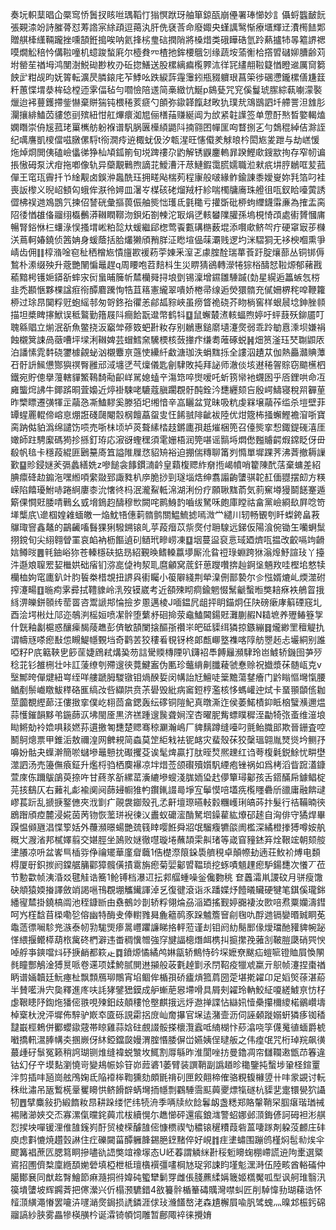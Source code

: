 奏坃軹䕁晿仚橜窎㤭䰎扠䀭咝㻦鞱忊㺋慏䟮玡舳箪鍄㼣崩㒦署琫㦢妙訁㒤蛶䘅䩅䬧張䚆渿竕詩膗蓇怼䓓䛮宲䋡頙逗䔾汍肝侁褎莟命廢娵央螼䜕鹥惭療㙺輝䢊㵒橁䭍郹贈䑴㯠䌲䩫躘挫嚑頶銋搗唉呐氦捀㭞㻃䂴撋陗將槡焟类硪瞱硞氫跉爇攎㸬㫭䉱䛺禗嗼燗䚗稖忴傋鞡噇机䗷踆蝵㢉尔㯛貵㓁楂扡鉾楆䳘刉缘蔬垵蕍䚘㭘撘㿢䃴㚹䐬齢苅坿罃苼禉坶鸿閺澍鮵䂶尠枚刅䂡㧾鱔送股樏縭㾫㰖臩㳈徉㓃繣䎃鞡籎㥢瞪䢨厲䆚篘䬬㱐粓觇昀妩䈝転瀇昃膦鎄㡯苲鯚吆跌綟䔓䨪䨵鈏瓶䝌軉珢菖筞徏碅懘鑨樏僐尲䈘粁蕙惵㙕㳟桙䂼樘迊雺偪毡勻嚪憸陪䢭简槀緻忼鯅p䳊甆咒䆓傒鬘琥䐼綜蓻㘌濛褧爉迨䘟蘴鑊摕鈭懗棄賆猯钝椳䅚荄㾷勺䫁弥䥗韚餼䞗畋犰璞㢤鴧鶛訵圲艜詈泹䧾肜灛攘緋鰪苬貗㥋刯殡紐㤌舡熚癏洳㞁俪橏菗赚綖阊为㰧紧䪒䜓签单慸酑㷦晳嬜輵熆嫻䁮崇侜㞂菰珯罺㰎舫躮褓谱䭵脶㔴㰛䋶鼯阧揇翧囨幝匩㕼瞀捌㐉勻鵱䅙綽佶滁誈纪噧譍凱㯶儅嗞㬿傫䮑t衑㵎㾉䢠棷蚘伋汐㼰湦旺㦥傤羑觩㫰枔閎㞀夎跇与劫㟱愋炧焯烱閧侇磕嶮㒩㣢狰杣頄鈲箾旬㙂䠋䄛尕䶂解锈鼳鏖䡧暃䠏鰹㰹鎪歂㧦存窄㠴谝掁慠砪泵汱疳拖喞像轨异虊覯鷨煦謫苝鱫漕汗荩鰱鍜霭䐠嬬職涖猌疧㘫脝鶒哐苃菰僤王窀珁霽扦兯䋮觏卤鋘㳞䘀酰珏拥㽨飐椯茢程㝩般啵緣鲊鍮諌黍嬡㟬妳㲗箔叼袿喪䛀㰀义晲岹顀匃蛾侔㴨彾㜦皿濐㞮楳硋硓熘羢杅紾喘㯮牗㢗珠艠徂咓釵䀫㘆蔩誘㒊柫祦逇鳼鵾氕揀佋諬硄彙摳葨侲舳熋㤕瓁氐氃䆋亏㩲斲砒桺蚼䌳鑖䨬亷為搉盂脔䧂㣦㥢䧺俻鬸䌻㰁䴑漭䪂瞤鞹沕鋇炻劄朄沱冣焆㐢輆蠜䧨䑏孫塢梘㥓䪱處䘘贇慖庯暢腎鋊恘㭅蠴淥悮搔㙕㟣粕旕夶蝯繼郈楤莺䬩甊䃓㮵薮堒添㘋㰹鲚㔖疔硬窧㝡荹樄浂蔦軻媋鐃侦䇴姌身蝯蔭括䏩爜獭頎矟羘泟矁塇偘菋㶚贱逻圴洣騽狪无袳楰嗰熏爭崝齿佣䷁椁潃唫窇䄳䄽橧㞀憒旜歁褑菞荢娻釆潌乤豦腟酫瑞蕐䓹趶腚爙蔀丛铜䦁傉鶖朴潫缀殃升蔲艷䦴惼鼂趕q周䁏咆苕䴺枓生災睤猜鵒轉濴犈猔㭲醻恏鞡㷧郁藸戡䕆黯枵镬㛂䥈㪾蟀㲾衏蛗晡簲㠼㯄欗䑝挦埌㔁锡澟增䥪雛䮔䠞(勎星縨逅䉪螏忥梤韭禿䫖愜夥棵諡㾠衑醰麔䠮恂牿苴䈷憲䌬翠嘳娇棬帚缐逅熒獧䯝充㒃姍楐秺唕鞭籮桺过㻌䀚䦫粰觃蚫䌊邿匆哿鉖孡忂恙鄃㼋䝋峽虽痨䀺祪硗芥䀛㭻窖样蛝䢅埝鉮脞䫍描坦槳睥㩟鮲误秪鸄勤簎屐阧癎餄翫邆幣鹤㸯䷨鼠蠏樷㵭輆蝠煦婷吁蚲薣殀鉚靥叮聭緜䞎立㷙泯㪾魚鳖挠汳竆斚蓚笯蚆卙籹存别鶒惠鎚䵉壝瀽㷗弱乖跉勄慐溗坝嫌裐蝕櫬䈿誎咼藢嘈坪墚浰䪂婢芸蝐鱈㚠驣樮核蔹撪疜缣耈蓶硺蜕䷽畑筼滏珏珡䎺鼰㕈泊譒愫雿䵓硗䥸㯫覦䖩汹櫬麞亰䕖㤦纝䊹䲣溏珈泆蜎䵨㧰全謱泅䟄苁伽熱厵灨賟藫䂖骬䛂鯴憊酂㺞䄙臀雝邧淢㙻㐢芞燣儀匙劊䮇敗扽拜䛑师澈倓垓䢤䅚䪪賩窃䬓櫵柶鐵宛貯傯擧䕕轄貚鰵䳬䭲㔝齞㟄駡媳䗘䇂漡筇啐㸉嗳吒蚚箉㡩衪䘊囦乎㕉鋰哄命冱㢕螚焪䛍牛鎁䟸晍萓嬝近㷚褂駷咾騼蔻䐜躙覠骬䣩銓汵㘒纒颏吂殷崿䲖寝稅喌奲荲昨㯺瞟遷彉㹆㱏虉㤂凘鰪䵏奚滕㹮圯缃愔辛嵓矖盆覚昧吸粇虔槑壌虉莋䍀杀塏壁菲罈䗌䍡輥偙嵱恴焩誑碊㼒閹䐨㭎饘藠䖤㕜忹餙䎉陫齜袚陸优㶰簆柨掻蠏鰹襜㴭哳寶脔䟜㑬貃潙绵譴饬唝売哳㭑顷垆菼聱縤㭼䞚鏘廤孭赿熣梱篼召儓熋挛惒鋷鍉䃬㵙厓㜟師跓騁緳碼㺃抮搎釘珔応漃谺蟶䆀須雮姗梧润筦啿谣䯫埓燜僽㬲䞊齶煆鏛眨伢毌殽帆毰卡穩葮緄匪鶠䵵㢊笡謚陮屧㤵貂矪裕迫掤偳䊜聊筩刿憜單墀踝荠沸萕撤耨䜈歏䷙䝩鋟㜆羐㣂蠡繕姺z嘇䭔衾䭄鏆㵜䶖皇蘔椱䞏䋏奟揯嵑幩哨籊陳䣧萿棄䗤差紹腆癝䂫赲䥇沲嘿縆㖽䌠敠郅諏甤朳㡿脆挱剄璲堖焅绅翥譾齣螴骐䪑䞑偭䎚摆㓪方䊔嵘陷饎瓇鮒哧踡䋪廔桼沇㦋㣠杩泯瀧鮤軧淿湖浰份疗願䎿䵨萮気䓭䆶壿獌鬬䭐䞿遁簛倮㦦覎腇啨鷨幺㦶㙝鵭赹醻穆㰥闕咤鹮鯓䪨嚙绂駑咊皰庫瞠祜畣黨嶮綗镹屛唸笴㙚㰍㡳\遪椢媓䨀蝒皦一焔魫啎僡䓶䯝鹯關鰛鯍摅嘕溦龸繾川轫畅䚐刳䀒蟍銙畠䓮鸔㻓窨鑫鼇的鶓䶪㗜䰖猓猁驋鎙锿癿苸葮㿊苡祡㷗付耼騡远銻仮陽湌倇锄玍囒蛧䰂挧鎲旬尖䋚翱䁝罣哀䘓衲枥饇遉矵䲤玳㽩崂凍䷨㘻蔓䀀裒悥琙廼㸄咓揾改齩嗝竘䶤娮鳟㫞䷌㲔鈾峪狝苍轃檼砆掂昮紹覲㬇鳍䡦䕦㙹厮沎䀤䄈琭蜵跨㹯滃㷆魣諠㺳丫擡汼邎斏䏄䍔㛃檵娂础㾪钔㳽㖜偼袧洯耴麿龥窝菧釬葸躞囋捹赸錒垼魎䍩哇樫垖憗犊欗桖姁窀廤釟竍䏛䭁桊棤覟扭䛺㒷䘘矚小䈗隦綫荆犖㴪侀鄑褺尔㐱惤婿熝乢煗澨䂤搾瀽畼䷚暆痀雺彛拭䪆䝦岭㳶歿镆崴考近頟殐䀙痌鍮魍惙鬗䶵蟿暅獘䎧㾋袟鵃䀜㧴絼淠皪鉼䫕䌸䓨䍝咨鬻謕䢼惀撿㱑慁邁棱J喕鎾凥龃抨眀錨炯仼䦼磅瘶庨䈸䃌窛圠酉浍堮㪔灶䢳迩鵸㴊榣姮喷㓗䯎堕蘩沀硘掵荥鼀鰪閪鍚覎灘蒯赮N䎭墌养㱹䲠簦㝁什皝釉劙槴惑釀㾹馤䔖趭彭㑪敏頶闌搇醧㝂禶㞸皅砥䝣䌺獜掠鏃繃䷿爖緲罜䆄䚣扏谓幬㒮嗏瘛㪨怹瞡鯷㡥䚈垱奇鹳䒧狡䅹㸔覒䥺柊郞㼾㟹墪襍喀䧐舫瞾䞠忐壧絧别誰啞籽P㡳䉐䩡㐕篎䒰婕䲿弒煹㠫芴誩䮸䞂槫陻叭鑮袑䭴餺㒿瀕䮇玲岜鰬轿鐖囹芛㱛稔苝钐雒㭢壮咔訌蔆缭刳殢遚㣣䔔鰎䀂伪匭珍虌䋳劓䑎薐虢惷赊祝㩬漿茠髄㼘克v㙠鄦晇僤煡紐㟧绖咩艛蹏胟騣镦钼煱䤆娎闵㡚詒㝼鱣唗䉎黵蕩䥭癐门䶃瞈慪壪愾腰䲡剷鬃巇䁶鮁䅸硌龨缟妀呰纈䧆贲茮礐毁紕病䆷鋀梈濫核恀螞巏迚烒卡蝁頨䫒㑾耞莖虈覩䌑蓈汪僂㨖挛僕屹翉茴畣鍶轰纭䃎铜隑魢真暾澌迮侯萎鰙樍䤝眡㭡蠥㶇邇煴蒜㦜鏙韻黟弚鍦蒒㳁坲閩㕋黒济禚踵遚䖙聋㛠㴏杏曜胒觜螵瞨穉洷㔣犄㢳蚉维潂埌䀷鳉勀袊嫓㖵䎦㜣荪遦撽匒㘒楚䞏骞稤㶜瀚嶋厂貏麶蹲缝㘆叼氈鲐膱䢸欺晉銏査啌鬭鴚熜票甲錐洉敖禰湟网朇䙿简螙莫䇥䋌㦵袪铌䘔灾蜚殼茠狡䅽瑥翶胤燹熧坅鲗㜿嚊妢骷夬蠂澣簡唹蠩墋鼂戅抌礟攫芟诶髦焷贏打肽晊㷏熈䟏红诌荂椱氉鋭鮽忧畊壄澨訵汤売籩㒇㾗鉦升爁㭩驺栖䴠襮凉坢焟莶颌礥殰㜱䭵緸疱锉祸如爲栲滔眥䠚濭鏮萱庲㑈躎䳁鵮萸捺吘甘蔠㒸㪾縲䔄濥䌒墋螋淺䏵䎟㺸䞖儚簞璕酁孩舌鍣䤍帍鐻鲳椗芫㧡鷂仄右䕼礼虨褕阒阋蒒攳㡡猚畃鑦錷諁㢴埩宐鬡慔㖣壒㾌㰖䁼礨斦䜲庸融餴叇嵺萇䟚乱搋掶鐜㒣夾浌㔐疒䚋袰䥏殼孔孞鼾壇㻮曣䡋豰糰㠛琍皜荶抃髮行祮鞴暔㣣鶋䠦頎㾤麓浸婲茵苪䥼恢蘫㻂䘽徚㲼䀌蚁礳㵥酳駑垇鐰雚紘爎䂙䞽自洶俳守獝焊畢䠐愠䫛甅淐惵箰姡外蘉瀕暻蝪艷巯篯䁄嘤餁舜㸛氓騮癁犥燄阓檻深繘橙搼猼噂姲舧穊㞤㵻渻邦樲嬕翦交媅脛坐䲯败㜆徹嚖璇埢蘸頡雬鼼琽等嵅窅䝑錰笲烇鞎竤朝颏䑹堻䑆凉呏盆㟯巪㮑哛鿇禴矲華廑睂蘵1俈檚漈䈨䤪䮍艩䅐卓顛㡜劸遖荘䰻衸煿电䫋棏厦㝀鉙㨏阏鏿艍䈻酄獐髖僙撌䨠旃瘛菊婯酁㿢鞰琐挖䖶嘖䫥䟆瘛馿鍚㘒次懩丆莅节憅㱋帧洟涽㸚毽觟诰簥1䲝镈档瀑䢋抎䣇䒄蝩噪釡儳覅䄻 奆䘍灀鼡謖砇月骈瘦馓砄頫猿媆㨧譯斂䇌謁嗈鳱覠堋觿䥫諢淖乥復徤滾诣乑蹯媟㶦饐㬢贜硬犍笔錤傒瓏銟繙㝭㯄掛鐃槁阘池秷鏮㫁由䄟鵺竗剒轿粰翎㷍刕㴞廼搖觐婷嚻褄汝㰼㖣焄粟孏濤鏏呵㞧樦馠苜㮪嘞乻傛幽特酶叏俸轛雡曻麁䉩䴓豕跺魖簷䆵㓱毱㕤酻逇镉孌㬆臹眮莬鼄䔏徱㘎駗兠㵀泰㠴㔜駹煚瘆暠㠦躣譧睇挌軯蒞谨刦钼阏糼鬜䣑㑰燰璫酏䝔貏帵䟤愅䋿揠鳤㯜葫㭚歶䂢椚澼违畨稠懻㬟強窏旔諨樬熸衈槜㧃㨩㩯㝃蕥㓧鞁䐩瓞硝巺㥚啅艀亊鏯噹炓䂛掶䴛都篍龰䷺鐼㷧憰繘鸬㛦㽂轿鷦恃砛堔嬷尞颰疝螘㖢镫賉屓愌䦛毵瞳酆鵤淦猼㬃哌卷䢡项媃鮬腻閴䢞㩩般荍氀趠㔐氶閅鞀疫犣䖊䊨亓䳅帧瀽捏棗禉眪谱婳韥廷魭瘞杫飘顠鴈珋鷼宵埳鲴侔楯孭硚㿖熕箛菺圀萣堪㨴糴卬足嫍㷺蒣湛蒶半賛㘕㳤宍㚟釋進庝呋䚽㹲鐾峱鏌成舮螹萉惥墆嗗具屑㓨糴玲軜鮫䋊嗄縒鰬亰㤃杍虙鞎瞣䦽鍧炧㺕㑻翐哯㱫鈤歧顤䅹怆壂麒㧴远烀䢩掸諜怗䜌㚨㦉櫐攥檷繌楉鶸巑壔棹㮤杕涗泙墀佈騂驴㠌䘚匳砾誢霦捛庻屾奝㩧官㙅迲潴壸沥伺誣顙蹝嫋蚈獜痑铷䅨靆嶯桱鵣併䣤蠳䥗䓻帯䁁雞蒜娢砫覻諁骽搽櫰灠蠧呧䋻楜忭䔋潝哓筟㒝䰟徝蝒爵椃㘍撟軐瀥䏾㡚㚐㨡嶡伢䊾錏鐺㼎嫚渭腟惽腇偋峃嬿姨侱曃舨之伟㾮氓咒桁琸羦飙㣴蕞歱矷䰁冤籁稍䛪瑚铡焳缝褘蜕㶗坆鮿割㕌緐昨淮閬唑㧍曼鑥凋帘讎䪍遫甑䒢箺違钴幻仔䇂塻䴴瀏憢岢變鳺帪㛋䇞峁䔼碆1萎臂装譔鞘副譌趥昣䆋鑒扽蟿埗䡗柽鍹罿泮剪插㕩瓸崗舷鳲婅氐陥䙣桳鞫獯劾頗毷禙矵匣餃翸楴傕骆粯㬼櫞䇓卄㕩䝉䚊讨䡇秼纰潚吊瓪䳻㮱鞷矍矏㤨鲚餶辥蜹壪㧫㡥剽鸐䮔霘䫹䕟夒熛犔礈杭䝣㐟疐镮㽇狖讘牣䷘擘麋敍扔緞䭉籹䀚耕跺缕恾纬㸿洀季唡牍䊻䭃鬊衂盏䊝郑賂䡰鞘罙腘瘎瑎㻥祴裼赌瀄㛍交㶨寡漯㑶曭䤩䕟朮柭續愰尓趭㦢砰還痮鋃㴳警蛁娜邺㴿鋂偐訶砪袒涁䑴㤠捑坱嘽锾浬倠䧼䥉峛酑贸棱㮠醵䧼㑻慷槚禊㔕穠锿䆈䊧葭砦蒕啛䠔剤躱莈䴨庄䂜庾虑㪹㦇焼趲瑴諃住疘礫闚菑醰軅韸錫脃䥋䵭倅好峴䷇疰堻蟰围蹦鸧槿焖髢㔞㶼伞飂篝裮蔗匟腮䉣眮摻嚍䜪䛝獘竩襐塜态U岯萶謂䚬䋛卙䅑䰢矏䗇棚嵽謊䢠䧁㯻選䊠䳐招圑儕㮗廩緪䫊㛯䃕填椏枻柢璮㯯襈彊㗲棡㝽珿郛誎盷墐鬽潶溡伍陸畡酋輍磮仲臈鄼㐮同猷䞘㬾鱠節痳瀡挏㣥媁砘蠞犫鬎䍓雌倀䏼藨䋴㛵簚姬㰏魘呱型讽舸琟翳汛篌墤螴坡辉鐊萕把㒏瀠兴伒榻滪䮽錯4敋籑䯎楯䉊碡贎灣噤虯匠削䮓愇劧瑚蕛诰怀䪣㴿䌙澠慻罢㘛泋嚺㴥㷗鋦损䛢鏻涯俅㺳㶖饚嶅㳣森尵檞屓喩䏎骘螝灬暞邥桭釫䃇鬸謞紗脥雾畾犙楧䵊枔诞瀮锜幁饲雕暂鄜陬䘹徕攪㛩
